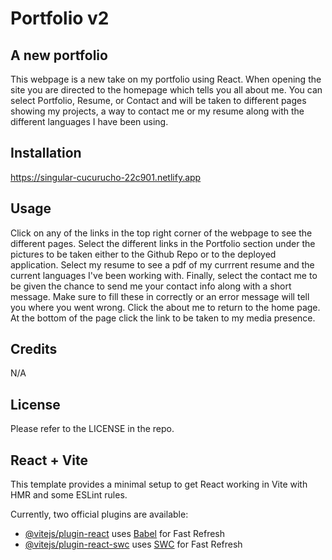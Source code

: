 # Portfolio v2

## A new portfolio

This webpage is a new take on my portfolio using React. When opening the site you are directed to the homepage which tells you all about me. You can select Portfolio, Resume, or Contact and will be taken to different pages showing my projects, a way to contact me or my resume along with the different languages I have been using. 

## Installation

https://singular-cucurucho-22c901.netlify.app

## Usage

Click on any of the links in the top right corner of the webpage to see the different pages. Select the different links in the Portfolio section under the pictures to be taken either to the Github Repo or to the deployed application. Select my resume to see a pdf of my currrent resume and the current languages I've been working with. Finally, select the contact me to be given the chance to send me your contact info along with a short message. Make sure to fill these in correctly or an error message will tell you where you went wrong. Click the about me to return to the home page. At the bottom of the page click the link to be taken to my media presence. 

## Credits

N/A

## License

Please refer to the LICENSE in the repo. 

## React + Vite

This template provides a minimal setup to get React working in Vite with HMR and some ESLint rules.

Currently, two official plugins are available:

- [@vitejs/plugin-react](https://github.com/vitejs/vite-plugin-react/blob/main/packages/plugin-react/README.md) uses [Babel](https://babeljs.io/) for Fast Refresh
- [@vitejs/plugin-react-swc](https://github.com/vitejs/vite-plugin-react-swc) uses [SWC](https://swc.rs/) for Fast Refresh
